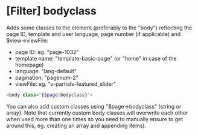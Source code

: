 # [Filter] bodyclass

Adds some classes to the element (preferably to the "body") reflecting the page ID, template and user language, page number (if applicable) and $view->viewFile:

- page ID: eg. "page-1032"
- template name: "template-basic-page" (or "home" in case of the homepage)
- language: "lang-default"
- pagination: "pagenum-2"
- viewFile: eg. "v-partials-featured_slider"

```php
<body class="{$page|bodyclass}">
```

You can also add custom classes using "$page->bodyclass" (string or array). Note that currently custom body classes will overwrite each other when used more than one times so you need to manually ensure to get around this, eg. creating an array and appending items).